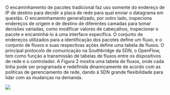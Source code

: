 O encaminhamento de pacotes tradicional faz uso somente do endereço de IP de destino para decidir a placa de rede para qual enviar o datagrama em questão. O encaminhamento generalizado, por outro lado, inspeciona endereços de origem e de destino de diferentes camadas para tomar decisões variadas, como modificar valores de cabeçalhos, inspecionar o pacote e encaminhá-lo à uma interface específica. O conjunto de endereços utilizados para a identificação dos pacotes define um fluxo, e o conjunto de fluxos e suas respectivas ações define uma tabela de fluxos.
O principal protocolo de comunicação na Southbridge da SDN, o OpenFlow, tem como função a transmissão de tabelas de fluxos entre os dispositivos de rede e o controlador. A Figura 2 mostra uma tabela de fluxos, onde cada linha pode ser programada e redefinida dinamicamente de acordo com as políticas de gerenciamento de rede, dando à SDN grande flexibilidade para lidar com as mudanças na demanda.

<img style="display: block;margin-left: auto;margin-right: auto;" src="assets/images/openflowtable.png">